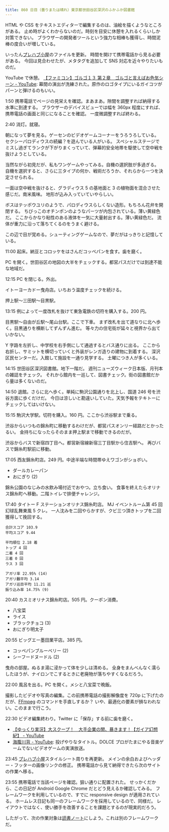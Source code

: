 ```yaml
---
title: 860 日目（曇りまたは晴れ）東京都世田谷区深沢のふかふか図書館
---
```


HTML や CSS をテキストエディターで編集するのは、油絵を描くようなところがある。
止め時がよくわからないのだ。時刻を目安に休憩を入れるくらいしか対策できない。
ブラウザーの開発者ツールという強力な相棒も獲得し、時間泥棒の度合いが増している。

いったん[プレハブ小屋](https://showa-yojyo.github.io/)のファイルを更新。
時間を開けて携帯電話から見る必要がある。
今回は見合わせたが、メタタグを追加して SNS 対応を近々やりたいものだ。

YouTube で休憩。
[【ファミコン】ゴルゴ１３ 第２章　ゴルゴと言えばお色気シーン - YouTube](https://www.youtube.com/watch?v=dBTPHnZqO7Y):
幕間の演出が洗練された。原作のロゴタイプにいるガイコツがパーンと弾けるのもいい。

1:50 携帯電話でページの見栄えを確認。まあまあ。隙間を調整すれば納得する水準に到達する。
ブラウザーのデバイスビューでは幅を 360px 程度にすれば、携帯電話の画面と同じになることを確認。
一度微調整すれば終わる。

2:40 消灯。就寝。

朝になって夢を見る。ゲーセンのビデオゲームコーナーをうろうろしている。
セクシーパロディウスの続編？を遊んでいる人がいる。
スペシャルステージでミスし過ぎてランクが下がりまくっていて、弾幕的安全地帯を駆使して空中戦を抜けようとしている。

当然ながら初見だが、私もワンゲームやってみる。自機の選択肢が多過ぎる。
自機を選択すると、さらに三タイプの何か、戦術だろうか、それらから一つを決定させられる。

一面は空中戦を抜けると、グラディウス 5 の基地面と 3 の植物面を混合させた感じだ。南米風味。
地形が込み入っていていやらしい。

ボスはテッポウユリのようで、パロディウスらしくない造形。もちろん花弁を開閉する。
ちびっこのオチンポンのようなパーツが内包されている。薄い黄緑色だ。
ここからかなり粘性のある液体を一気に大量射出する。薄い黄緑色だ。
流体が重力に沿って落ちてくるのをうまく避ける。

この辺で目が覚める。シューティングゲームなので、夢だがはっきりと記憶している。

11:00 起床。納豆とコロッケをはさんだコッペパンを食す。歯を磨く。

PC を開く。世田谷区の地図の大半をチェックする。都営パスだけでは到達不能な地域だ。

12:15 PC を閉じる。外出。

イトーヨーカドー曳舟店。いちおう温度チェックを続ける。

押上駅～三田駅～目黒駅。

13:15 例によって一度改札を抜けて東急電鉄の切符を購入する。200 円。

目黒駅～自由が丘駅～尾山台駅。ここで下車。
まず改札を出て道なりに北へ歩く。目黒通りを横断してずんずん進む。
等々力の住宅街が延々と視界から出ていかない。

Y 字路を左折し、中学校を右手側にして通過するとバス通りに出る。
ここから右折し、サミットを横切っていくと外装がレンガ造りの建物に到着する。
深沢区民センターだ。入館して施設を一通り見学する。
土曜につき人が多くいる。

14:15 世田谷区深沢図書館。地下一階だ。
週刊ニューズウィーク日本版、月刊本の雑誌をチェック。
それから館内を一巡して、図書チェック。街の図書館だから量は多くないのだ。

14:50 退館。さらに北へ歩く。単純に駒沢公園通りを北上し、国道 246 号を渋谷方面に歩くだけだ。
今日は涼しいと勘違いしていた。天気予報をテキトーにチェックしてはいけない。

15:15 駒沢大学駅。切符を購入。160 円。ここから渋谷駅まで乗る。

渋谷からいつもの錦糸町に移動するわけだが、都営パスオンリー経路だとかったるい。
金持ちになったらそのまま押上駅まで移動できるのだが。

渋谷からバスで新宿四丁目へ。都営新宿線新宿三丁目駅から住吉駅へ。
再びバスで錦糸町駅前に移動。

17:05 西友錦糸町店。249 円。中途半端な時間帯ゆえワゴンがショボい。

* ダールカレーパン
* おにぎり (2)

錦糸公園のなじみの水飲み場付近でおやつ。立ち食い。
食事を終えたらオリナス錦糸町へ移動。二階トイレで排便チャレンジ。

17:40 タイトー F ステーションオリナス錦糸町店。
MJ イベントルーム第 45 回幻球乱舞東風 5 クレ。
一人沈みを二回やらかすが、クビ三つ頂きトップを二回獲得して挽回する。

```text
合計スコア 103.9
平均スコア 9.44

平均順位 2.18 着
トップ 4 回
二着 4 回
三着 0 回
ラス 3 回

アガリ率 22.95% (14)
アガリ飜平均 3.14
アガリ巡目平均 11.21 巡
振り込み率 14.75% (9)
```

20:40 カスミオリナス錦糸町店。505 円。クーポン消費。

* 八宝菜
* ライス
* ブラックチョコ (3)
* おにぎり明太子

20:55 ビッグエー墨田業平店。385 円。

* コッペパンブルーベリー (2)
* シーフードヌードル (2)

曳舟の部屋。ぬるま湯に浸かって体を少しは清める。
全身をまんべんなく濡らしたほうが、ナイロンでこするときに老廃物が落ちやすくなるだろう。

22:00 風呂を出る。PC を開く。メシと八宝菜で晩飯。

撮影したビデオや写真の編集。この前携帯電話の撮影解像度を 720p に下げたのだが、[FFmpeg] のコマンドを手直しするか？
いや、最適化の要素が損なわれない。このままで行こう。

22:30 ビデオ編集終わり。Twitter に「保存」する前に歯を磨く。

* [【ゆっくり実況】大スクープ！　大手企業の闇、暴きます！【ガイア幻想紀】 - YouTube](https://www.youtube.com/watch?v=eN0gwfR9cI4)
* [海腹川背 - YouTube](https://www.youtube.com/watch?v=UCUMkWdQj98):
  投げやりなタイトル。DOLCE プロがたまにやる音楽ゲームでないビデオゲームの実演放送。

23:45 [プレハブ小屋](https://showa-yojyo.github.io/)スタイルシート周りを再更新。
メインの余白およびヘッダー・フッターの画像リンクの修正。
携帯電話から見て納得できたら次のサイトの作業へ移る。

23:55 携帯電話で当該ページを確認。狙い通りに配置された。
せっかくだから、この日記が Android Google Chrome だとどう見えるか確認してみる。
フレームワークを利用しているので、すでに responsive design が適用されている。
ホームレス日記も同一のフレームワークを採用しているので、同様だ。
レイアウトではなく、使い勝手を改善することを課題とするのが現実的だろう。

したがって、次の作業対象は[読書ノート][note]にしよう。これは別のフレームワークだ。

[FFmpeg]: <https://ffmpeg.org/ffmpeg.html>
[note]: https://showa-yojyo.github.io/notebook/
